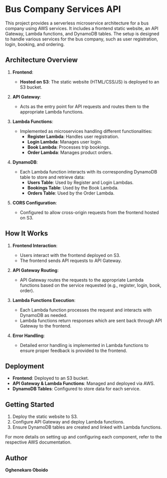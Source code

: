 # Bus Company Services API

This project provides a serverless microservice architecture for a bus company using AWS services. It includes a frontend static website, an API Gateway, Lambda functions, and DynamoDB tables. The setup is designed to handle various services for the bus company, such as user registration, login, booking, and ordering.

## Architecture Overview

1. **Frontend**:
   - **Hosted on S3**: The static website (HTML/CSS/JS) is deployed to an S3 bucket.

2. **API Gateway**:
   - Acts as the entry point for API requests and routes them to the appropriate Lambda functions.

3. **Lambda Functions**:
   - Implemented as microservices handling different functionalities:
     - **Register Lambda**: Handles user registration.
     - **Login Lambda**: Manages user login.
     - **Book Lambda**: Processes trip bookings.
     - **Order Lambda**: Manages product orders.

4. **DynamoDB**:
   - Each Lambda function interacts with its corresponding DynamoDB table to store and retrieve data:
     - **Users Table**: Used by Register and Login Lambdas.
     - **Bookings Table**: Used by the Book Lambda.
     - **Orders Table**: Used by the Order Lambda.

5. **CORS Configuration**:
   - Configured to allow cross-origin requests from the frontend hosted on S3.

## How It Works

1. **Frontend Interaction**:
   - Users interact with the frontend deployed on S3.
   - The frontend sends API requests to API Gateway.

2. **API Gateway Routing**:
   - API Gateway routes the requests to the appropriate Lambda functions based on the service requested (e.g., register, login, book, order).

3. **Lambda Functions Execution**:
   - Each Lambda function processes the request and interacts with DynamoDB as needed.
   - Lambda functions return responses which are sent back through API Gateway to the frontend.

4. **Error Handling**:
   - Detailed error handling is implemented in Lambda functions to ensure proper feedback is provided to the frontend.

## Deployment

- **Frontend**: Deployed to an S3 bucket.
- **API Gateway & Lambda Functions**: Managed and deployed via AWS.
- **DynamoDB Tables**: Configured to store data for each service.

## Getting Started

1. Deploy the static website to S3.
2. Configure API Gateway and deploy Lambda functions.
3. Ensure DynamoDB tables are created and linked with Lambda functions.

For more details on setting up and configuring each component, refer to the respective AWS documentation.

## Author

**Oghenekaro Oboido**
